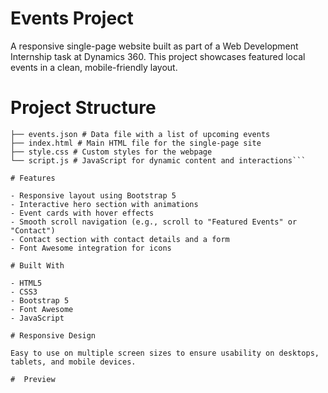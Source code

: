 # Events Project

A responsive single-page website built as part of a Web Development Internship task at Dynamics 360. This project showcases featured local events in a clean, mobile-friendly layout.

# Project Structure
```├── Images/ # Folder containing event-related images
├── events.json # Data file with a list of upcoming events
├── index.html # Main HTML file for the single-page site
├── style.css # Custom styles for the webpage
└── script.js # JavaScript for dynamic content and interactions```

# Features

- Responsive layout using Bootstrap 5
- Interactive hero section with animations
- Event cards with hover effects
- Smooth scroll navigation (e.g., scroll to "Featured Events" or "Contact")
- Contact section with contact details and a form
- Font Awesome integration for icons

# Built With

- HTML5  
- CSS3  
- Bootstrap 5  
- Font Awesome  
- JavaScript 

# Responsive Design

Easy to use on multiple screen sizes to ensure usability on desktops, tablets, and mobile devices.

#  Preview

